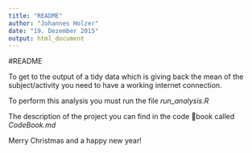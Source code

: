 ```yaml
---
title: "README"
author: "Johannes Holzer"
date: "19. Dezember 2015"
output: html_document
---
```


#README

To get to the output of a tidy data which is giving back the mean of the subject/activity you need to have a working internet connection.

To perform this analysis you must run the file
*run_analysis.R*

The description of the project you can find in the code book called
*CodeBook.md*

Merry Christmas and a happy new year!